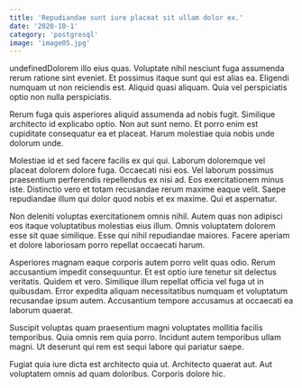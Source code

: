 ```yaml
---
title: 'Repudiandae sunt iure placeat sit ullam dolor ex.'
date: '2020-10-1'
category: 'postgresql'
image: 'image05.jpg'
---
```


undefinedDolorem illo eius quas. Voluptate nihil nesciunt fuga assumenda rerum ratione sint eveniet. Et possimus itaque sunt qui est alias ea. Eligendi numquam ut non reiciendis est. Aliquid quasi aliquam. Quia vel perspiciatis optio non nulla perspiciatis.
 Rerum fuga quis asperiores aliquid assumenda ad nobis fugit. Similique architecto id explicabo optio. Non aut sunt nemo. Et porro enim est cupiditate consequatur ea et placeat. Harum molestiae quia nobis unde dolorum unde.
 Molestiae id et sed facere facilis ex qui qui. Laborum doloremque vel placeat dolorem dolore fuga. Occaecati nisi eos. Vel laborum possimus praesentium perferendis repellendus ex nisi ad. Eos exercitationem minus iste.
Distinctio vero et totam recusandae rerum maxime eaque velit. Saepe repudiandae illum qui dolor quod nobis et ex maxime. Qui et aspernatur.
 Non deleniti voluptas exercitationem omnis nihil. Autem quas non adipisci eos itaque voluptatibus molestias eius illum. Omnis voluptatem dolorem esse sit quae similique. Esse qui nihil repudiandae maiores. Facere aperiam et dolore laboriosam porro repellat occaecati harum.
 Asperiores magnam eaque corporis autem porro velit quas odio. Rerum accusantium impedit consequuntur. Et est optio iure tenetur sit delectus veritatis.
Quidem et vero. Similique illum repellat officia vel fuga ut in quibusdam. Error expedita aliquam necessitatibus numquam et voluptatum recusandae ipsum autem. Accusantium tempore accusamus at occaecati ea laborum quaerat.
 Suscipit voluptas quam praesentium magni voluptates mollitia facilis temporibus. Quia omnis rem quia porro. Incidunt autem temporibus ullam magni. Ut deserunt qui rem est sequi labore qui pariatur saepe.
 Fugiat quia iure dicta est architecto quia ut. Architecto quaerat aut. Aut voluptatem omnis ad quam doloribus. Corporis dolore hic.

